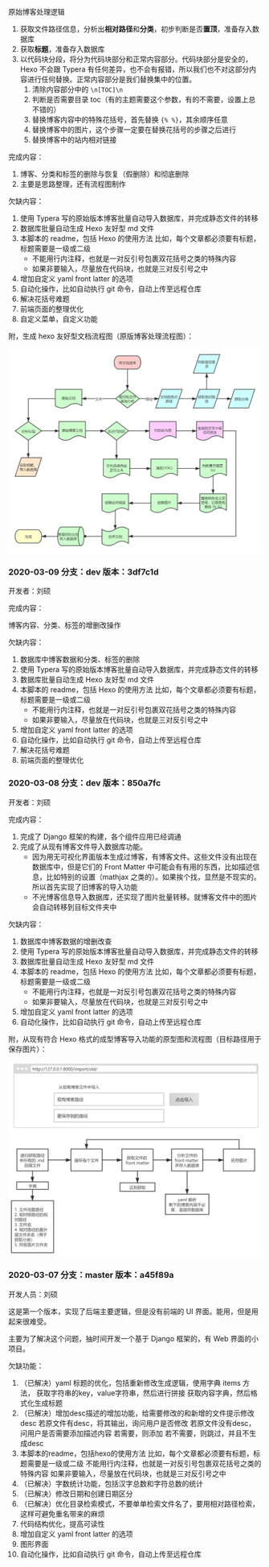 

原始博客处理逻辑

1. 获取文件路径信息，分析出**相对路径**和**分类**，初步判断是否**置顶**，准备存入数据库
2. 获取**标题**，准备存入数据库
3. 以代码块分段，将分为代码块部分和正常内容部分。代码块部分是安全的，Hexo 不会跟 Typera 有任何差异，也不会有报错，所以我们也不对这部分内容进行任何替换。正常内容部分是我们替换集中的位置。
   1. 清除内容部分中的 `\n[TOC]\n`
   2. 判断是否需要目录 toc（有的主题需要这个参数，有的不需要，设置上总不错的）
   3. 替换博客内容中的特殊花括号，首先替换 `{% %}`，其余顺序任意
   4. 替换博客中的图片，这个步骤一定要在替换花括号的步骤之后进行
   5. 替换博客中的站内相对链接

完成内容：

1. 博客、分类和标签的删除与恢复（假删除）和彻底删除
2. 主要是思路整理，还有流程图制作

欠缺内容：

1. 使用 Typera 写的原始版本博客批量自动导入数据库，并完成静态文件的转移
3. 数据库批量自动生成 Hexo 友好型 md 文件
4. 本脚本的 readme，包括 Hexo 的使用方法
   比如，每个文章都必须要有标题，标题需要是一级或二级
   - 不能用行内注释，也就是一对反引号包裹双花括号之类的特殊内容
   - 如果非要输入，尽量放在代码块，也就是三对反引号之中
5. 增加自定义 yaml front latter 的选项
6. 自动化操作，比如自动执行 git 命令，自动上传至远程仓库
7. 解决花括号难题
8. 前端页面的整理优化
9. 自定义菜单，自定义功能

附，生成 hexo 友好型文档流程图（原版博客处理流程图）：

![生成hexo友好型文档流程图](%E5%BC%80%E5%8F%91%E6%96%87%E6%A1%A3.assets/%E7%94%9F%E6%88%90hexo%E5%8F%8B%E5%A5%BD%E5%9E%8B%E6%96%87%E6%A1%A3%E6%B5%81%E7%A8%8B%E5%9B%BE.png)

### 2020-03-09 分支：dev 版本：3df7c1d

开发者：刘硕

完成内容：

博客内容、分类、标签的增删改操作

欠缺内容：

1. 数据库中博客数据和分类、标签的删除
2. 使用 Typera 写的原始版本博客批量自动导入数据库，并完成静态文件的转移
3. 数据库批量自动生成 Hexo 友好型 md 文件
4. 本脚本的 readme，包括 Hexo 的使用方法
   比如，每个文章都必须要有标题，标题需要是一级或二级
   - 不能用行内注释，也就是一对反引号包裹双花括号之类的特殊内容
   - 如果非要输入，尽量放在代码块，也就是三对反引号之中
5. 增加自定义 yaml front latter 的选项
6. 自动化操作，比如自动执行 git 命令，自动上传至远程仓库
7. 解决花括号难题
8. 前端页面的整理优化

### 2020-03-08 分支：dev 版本：850a7fc

开发者：刘硕

完成内容：

1. 完成了 Django 框架的构建，各个组件应用已经调通
2. 完成了从现有博客文件导入数据库功能。
   - 因为用无可视化界面版本生成过博客，有博客文件。这些文件没有出现在数据库中，但是它们的 Front Matter 中可能会有有用的东西，比如描述信息，比如特别的设置（mathjax 之类的）。如果挨个找，显然是不现实的。所以首先实现了旧博客的导入功能
   - 不光博客信息导入数据库，还实现了图片批量转移。就博客文件中的图片会自动转移到目标文件夹中

欠缺内容：

1. 数据库中博客数据的增删改查
2. 使用 Typera 写的原始版本博客批量自动导入数据库，并完成静态文件的转移
3. 数据库批量自动生成 Hexo 友好型 md 文件
4. 本脚本的 readme，包括 Hexo 的使用方法
   比如，每个文章都必须要有标题，标题需要是一级或二级
   - 不能用行内注释，也就是一对反引号包裹双花括号之类的特殊内容
   - 如果非要输入，尽量放在代码块，也就是三对反引号之中
5. 增加自定义 yaml front latter 的选项
6. 自动化操作，比如自动执行 git 命令，自动上传至远程仓库

附，从现有符合 Hexo 格式的成型博客导入功能的原型图和流程图（目标路径用于保存图片）：

![hexo migrator 从现有博客中导入](%E5%BC%80%E5%8F%91%E6%96%87%E6%A1%A3.assets/hexo%20migrator%20%E4%BB%8E%E7%8E%B0%E6%9C%89%E5%8D%9A%E5%AE%A2%E4%B8%AD%E5%AF%BC%E5%85%A5.png)

### 2020-03-07 分支：master 版本：a45f89a

开发人员：刘硕

这是第一个版本，实现了后端主要逻辑，但是没有前端的 UI 界面。能用，但是用起来很难受。

主要为了解决这个问题，抽时间开发一个基于 Django 框架的，有 Web 界面的小项目。

欠缺功能：

1. （已解决）yaml 标题的优化，包括重新修改生成逻辑，使用字典 items 方法，
   获取字符串的key，value字符串，然后进行拼接
   获取内容字典，然后格式化生成标题
2. （已解决）增加desc描述的增加功能，给需要修改的和新增的文件提示修改desc
   若原文件有desc，将其输出，询问用户是否修改
   若原文件没有desc，问用户是否需要添加描述内容
       若需要，则添加
       若不需要，则跳过，并且不生成desc
3. 本脚本的readme，包括hexo的使用方法
   比如，每个文章都必须要有标题，标题需要是一级或二级
       不能用行内注释，也就是一对反引号包裹双花括号之类的特殊内容
       如果非要输入，尽量放在代码块，也就是三对反引号之中
4. （已解决）字数统计功能，包括汉字总数和字符总数的统计
5. （已解决）修改日期和创建日期区分
6. （已解决）优化目录检索模式，不要单单检索文件名了，要用相对路径检索，这样可避免重名带来的麻烦
7. 代码结构优化，提高可读性
8. 增加自定义 yaml front latter 的选项
9. 图形界面
10. 自动化操作，比如自动执行 git 命令，自动上传至远程仓库